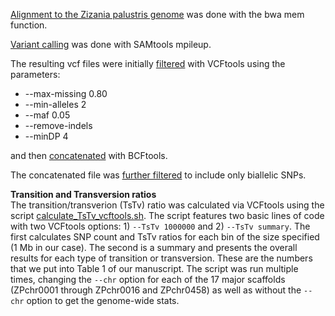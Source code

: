[Alignment to the Zizania palustris genome](run_bwa.sh) was done with the bwa mem function.

[Variant calling](scythe_mpileup.sh) was done with SAMtools mpileup.

The resulting vcf files were initially [filtered](filter_with_vcftools_incl_non_biallelic_snps.sh) with VCFtools using the parameters:
* --max-missing 0.80
* --min-alleles 2 
* --maf 0.05 
* --remove-indels 
* --minDP 4

and then [concatenated](concat_filtered_vcfs.sh) with BCFtools.

The concatenated file was [further filtered](filter_biallelic_only.sh) to include only biallelic SNPs.

**Transition and Transversion ratios**<br>
The transition/transverion (TsTv) ratio was calculated via VCFtools using the script [calculate_TsTv_vcftools.sh](calculate_TsTv_vcftools.sh). The script features two basic lines of code with two VCFtools options: 1) ```--TsTv 1000000``` and 2) ```--TsTv summary```. The first calculates SNP count and TsTv ratios for each bin of the size specified (1 Mb in our case). The second is a summary and presents the overall results for each type of transition or transversion. These are the numbers that we put into Table 1 of our manuscript. The script was run multiple times, changing the ```--chr``` option for each of the 17 major scaffolds (ZPchr0001 through ZPchr0016 and ZPchr0458) as well as without the ```--chr``` option to get the genome-wide stats. 
